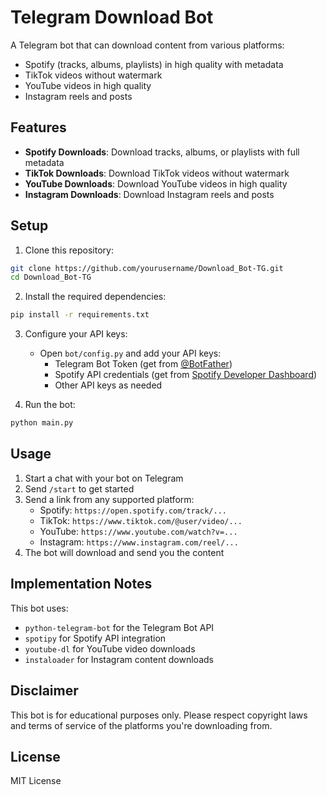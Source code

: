 # Telegram Download Bot

A Telegram bot that can download content from various platforms:
- Spotify (tracks, albums, playlists) in high quality with metadata
- TikTok videos without watermark
- YouTube videos in high quality
- Instagram reels and posts

## Features

- **Spotify Downloads**: Download tracks, albums, or playlists with full metadata
- **TikTok Downloads**: Download TikTok videos without watermark
- **YouTube Downloads**: Download YouTube videos in high quality
- **Instagram Downloads**: Download Instagram reels and posts

## Setup

1. Clone this repository:
```bash
git clone https://github.com/yourusername/Download_Bot-TG.git
cd Download_Bot-TG
```

2. Install the required dependencies:
```bash
pip install -r requirements.txt
```

3. Configure your API keys:
   - Open `bot/config.py` and add your API keys:
     - Telegram Bot Token (get from [@BotFather](https://t.me/BotFather))
     - Spotify API credentials (get from [Spotify Developer Dashboard](https://developer.spotify.com/dashboard/))
     - Other API keys as needed

4. Run the bot:
```bash
python main.py
```

## Usage

1. Start a chat with your bot on Telegram
2. Send `/start` to get started
3. Send a link from any supported platform:
   - Spotify: `https://open.spotify.com/track/...`
   - TikTok: `https://www.tiktok.com/@user/video/...`
   - YouTube: `https://www.youtube.com/watch?v=...`
   - Instagram: `https://www.instagram.com/reel/...`
4. The bot will download and send you the content

## Implementation Notes

This bot uses:
- `python-telegram-bot` for the Telegram Bot API
- `spotipy` for Spotify API integration
- `youtube-dl` for YouTube video downloads
- `instaloader` for Instagram content downloads

## Disclaimer

This bot is for educational purposes only. Please respect copyright laws and terms of service of the platforms you're downloading from.

## License

MIT License